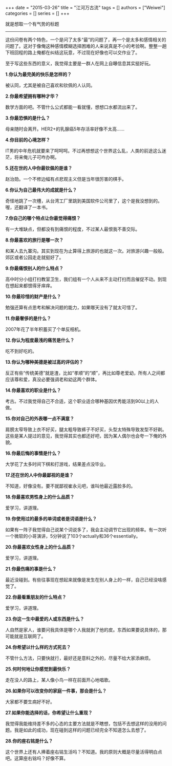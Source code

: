 +++ 
date = "2015-03-26"
title = "江河万古流"
tags = []
authors = ["Weiwei"]
categories = []
series = []
+++ 

就是想取一个有气势的标题

* * *

这份问卷有两个特色，一个是问了太多“最”的问题了，再一个是太多和感情相关的问题了。这对于像俺这种感情模糊选择困难的人来说真是不小的考验啊。整整一趟下班回程的路上俺都在纠结这玩意，不过现在好像也可以交作业了。

至于写这些东西的意义，我觉得主要是一群人在网上自曝信息其实挺好玩。

**1.你认为最完美的快乐是怎样的？**

被认同，尤其是被自己喜欢和钦佩的人认同。

**2.你最希望拥有哪种才华？**

数学方面的吧。不管什么公式都能一看就懂，想想口水都流出来了。

**3.你最恐惧的是什么？**

母亲随时会离开。HER2+的乳腺癌5年存活率好像不太高……

**4.你目前的心境怎样？**

IT男的中年危机就要来了呵呵呵。不过再想想这个世界这么乱，人类的前途这么迷茫，将来俺儿子可咋办啊。

**5.还在世的人中你最钦佩的是谁？**

赵治勋。一个不修边幅有点悲观主义但是当年很厉害的棋手。

**6.你认为自己最伟大的成就是什么？**

奇怪地跳了一次槽，从台湾工厂里跳到美国软件公司里了，这个是我没想到的。喔，还翻译了一本书。

**7.你自己的哪个特点让你最觉得痛恨？**

有一大堆缺点，但都没有到痛恨的程度，不过某人最恨我不善交际。

**8.你最喜欢的旅行是哪一次？**

和某人去九寨沟。其实到现在为止算得上旅游的也就这一次。对旅游兴趣一般般。郊区或者公园走走就挺好了。

**9.你最痛恨别人的什么特点？**

高中时分小组打扫教室卫生，我们组有一个人从来不主动打扫而且催促不动。到现在想起来都恨得牙痒痒。

**10.你最珍惜的财产是什么？**

勉强还算有点思考和解决问题的能力，如果哪天没有了就太可惜了。

**11.你最奢侈的是什么？**

2007年花了半年积蓄买了个单反相机。

**12.你认为程度最浅的痛苦是什么？**

吃不到好吃的。

**13.你认为哪种美德是被过高的评估的？**

反正有些“传统美德”就是渣，比如“孝顺”的“顺”，再比如尊老爱幼，所有人之间都应该尊和爱，真没必要强调老和幼这两个群体。

**14.你最喜欢的职业是什么？**

考古。不过我觉得自己不合适，这个职业适合哪种基因优秀能活到90以上的人做。

**15.你对自己的外表哪一点不满意？**

肩膀太窄导致上衣不好买，腿太粗导致裤子不好买，头型太特殊导致发型不好剃。这些是某人提过的意见，我觉得其实也都还好吧，因为某人偶尔也会夸一下俺的外貌。

**16.你最后悔的事情是什么？**

大学花了太多时间下棋和打游戏，结果差点没毕业。

**17.还在世的人中你最鄙视的是谁？**

不知道，好像没有。要不就鄙视崔永元吧，谁叫他最近露脸多的。

**18.你最喜欢男性身上的什么品质？**

爱学习，讲道理。

**19.你使用过的最多的单词或者是词语是什么？**

如果有一阵子我觉得自己说某个词说多了，我会主动调节它出现的频率。有一次听一个微软的小哥演讲，5分钟说了103个actually和36个essentially。

**20.你最喜欢女性身上的什么品质？**

爱学习，讲道理。

**21.你最伤痛的事是什么？**

最近没碰到。有些往事现在想起来就像是发生在别人身上的一样，自己已经没啥感觉了。

**22.你最看重朋友的什么特点？**

爱学习，讲道理。

**23.你这一生中最爱的人或东西是什么？**

人自然是家人，谁要问我具体是哪个人我就剥了他的皮。东西如果要说具体的，那可能就是互联网了。

**24.你希望以什么样的方式死去？**

不管什么方法，只要快就行，最好还是意料之外的，尽量不给大家添麻烦。

**25.何时何地让你感觉到最快乐？**

走在没人的路上，某人像小鸟一样在前面开心地唱歌。

**26.如果你可以改变你的家庭一件事，那会是什么？**

大家都不要生病好不好。

**27.如果你能选择的话，你希望让什么重现？**

我觉得我能维持差不多的心态的主要方法就是不瞎想，包括不去想这样的没用的问题。我是如此的成功，现在碰到这样的问题已经完全不知道怎么去想了。

**28.你的座右铭是什么？**

这个世界上还有人捧着座右铭生活吗？不知道。我的原则大概是尽量活得明白点吧。这算座右铭吗？好像不算。
